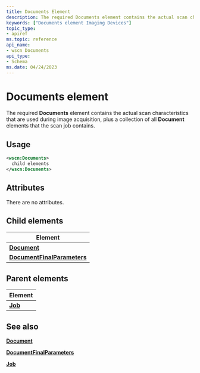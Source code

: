 ```yaml
---
title: Documents Element
description: The required Documents element contains the actual scan characteristics that are used during image acquisition, plus a collection of all Document elements that the scan job contains.
keywords: ["Documents element Imaging Devices"]
topic_type:
- apiref
ms.topic: reference
api_name:
- wscn Documents
api_type:
- Schema
ms.date: 04/24/2023
---
```


# Documents element

The required **Documents** element contains the actual scan characteristics that are used during image acquisition, plus a collection of all **Document** elements that the scan job contains.

## Usage

```xml
<wscn:Documents>
  child elements
</wscn:Documents>
```

## Attributes

There are no attributes.

## Child elements

| Element |
|--|
| [**Document**](document.md) |
| [**DocumentFinalParameters**](documentfinalparameters.md) |

## Parent elements

| Element |
|--|
| [**Job**](job.md) |

## See also

[**Document**](document.md)

[**DocumentFinalParameters**](documentfinalparameters.md)

[**Job**](job.md)
